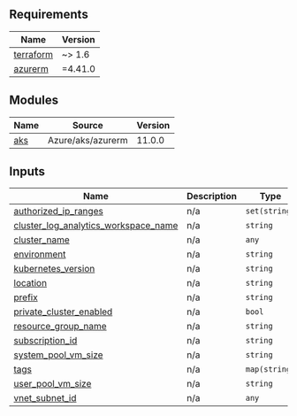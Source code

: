 <!-- BEGIN_TF_DOCS -->
## Requirements

| Name | Version |
|------|---------|
| <a name="requirement_terraform"></a> [terraform](#requirement\_terraform) | ~> 1.6 |
| <a name="requirement_azurerm"></a> [azurerm](#requirement\_azurerm) | =4.41.0 |

## Modules

| Name | Source | Version |
|------|--------|---------|
| <a name="module_aks"></a> [aks](#module\_aks) | Azure/aks/azurerm | 11.0.0 |

## Inputs

| Name | Description | Type | Default | Required |
|------|-------------|------|---------|:--------:|
| <a name="input_authorized_ip_ranges"></a> [authorized\_ip\_ranges](#input\_authorized\_ip\_ranges) | n/a | `set(string)` | `null` | no |
| <a name="input_cluster_log_analytics_workspace_name"></a> [cluster\_log\_analytics\_workspace\_name](#input\_cluster\_log\_analytics\_workspace\_name) | n/a | `string` | `null` | no |
| <a name="input_cluster_name"></a> [cluster\_name](#input\_cluster\_name) | n/a | `any` | n/a | yes |
| <a name="input_environment"></a> [environment](#input\_environment) | n/a | `string` | `"nullplatform"` | no |
| <a name="input_kubernetes_version"></a> [kubernetes\_version](#input\_kubernetes\_version) | n/a | `string` | `"1.32.7"` | no |
| <a name="input_location"></a> [location](#input\_location) | n/a | `string` | n/a | yes |
| <a name="input_prefix"></a> [prefix](#input\_prefix) | n/a | `string` | `"test"` | no |
| <a name="input_private_cluster_enabled"></a> [private\_cluster\_enabled](#input\_private\_cluster\_enabled) | n/a | `bool` | `false` | no |
| <a name="input_resource_group_name"></a> [resource\_group\_name](#input\_resource\_group\_name) | n/a | `string` | n/a | yes |
| <a name="input_subscription_id"></a> [subscription\_id](#input\_subscription\_id) | n/a | `string` | n/a | yes |
| <a name="input_system_pool_vm_size"></a> [system\_pool\_vm\_size](#input\_system\_pool\_vm\_size) | n/a | `string` | `"Standard_D4s_v5"` | no |
| <a name="input_tags"></a> [tags](#input\_tags) | n/a | `map(string)` | `{}` | no |
| <a name="input_user_pool_vm_size"></a> [user\_pool\_vm\_size](#input\_user\_pool\_vm\_size) | n/a | `string` | `"Standard_D4s_v5"` | no |
| <a name="input_vnet_subnet_id"></a> [vnet\_subnet\_id](#input\_vnet\_subnet\_id) | n/a | `any` | n/a | yes |
<!-- END_TF_DOCS -->